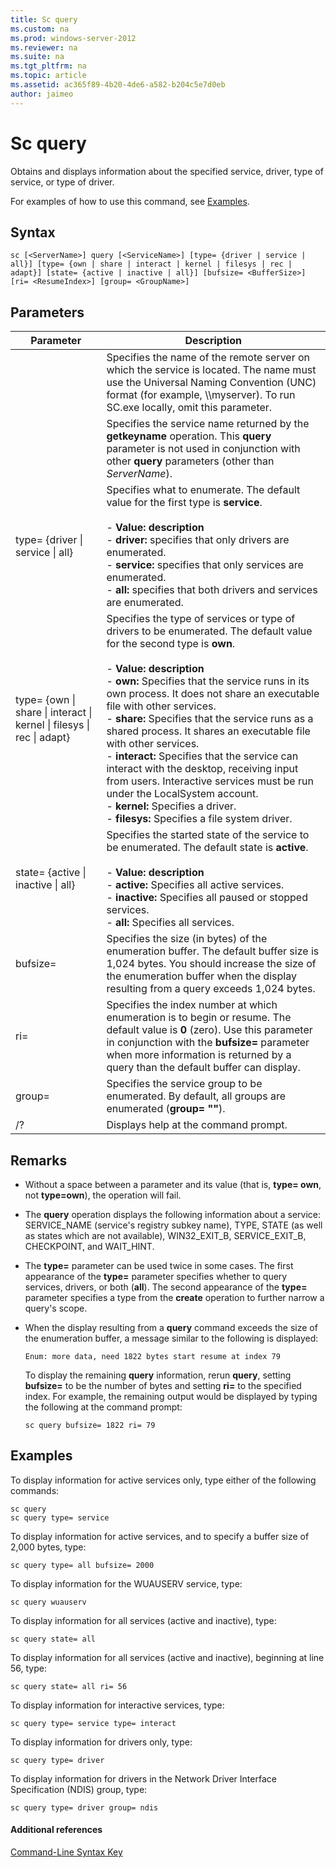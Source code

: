 ```yaml
---
title: Sc query
ms.custom: na
ms.prod: windows-server-2012
ms.reviewer: na
ms.suite: na
ms.tgt_pltfrm: na
ms.topic: article
ms.assetid: ac365f89-4b20-4de6-a582-b204c5e7d0eb
author: jaimeo
---
```

# Sc query
Obtains and displays information about the specified service, driver, type of service, or type of driver.  
  
For examples of how to use this command, see [Examples](#BKMK_examples).  
  
## Syntax  
  
```  
sc [<ServerName>] query [<ServiceName>] [type= {driver | service | all}] [type= {own | share | interact | kernel | filesys | rec | adapt}] [state= {active | inactive | all}] [bufsize= <BufferSize>] [ri= <ResumeIndex>] [group= <GroupName>]  
```  
  
## Parameters  
  
|Parameter|Description|  
|-------------|---------------|  
|<ServerName>|Specifies the name of the remote server on which the service is located. The name must use the Universal Naming Convention \(UNC\) format \(for example, \\\\myserver\). To run SC.exe locally, omit this parameter.|  
|<ServiceName>|Specifies the service name returned by the **getkeyname** operation. This **query** parameter is not used in conjunction with other **query** parameters \(other than *ServerName*\).|  
|type\= {driver &#124; service &#124; all}|Specifies what to enumerate. The default value for the first type is **service**.<br /><br />-   **Value: description**<br />-   **driver:** specifies that only drivers are enumerated.<br />-   **service:** specifies that only services are enumerated.<br />-   **all:** specifies that both drivers and services are enumerated.|  
|type\= {own &#124; share &#124; interact &#124; kernel &#124; filesys &#124; rec &#124; adapt}|Specifies the type of services or type of drivers to be enumerated. The default value for the second type is **own**.<br /><br />-   **Value: description**<br />-   **own:** Specifies that the service runs in its own process. It does not share an executable file with other services.<br />-   **share:** Specifies that the service runs as a shared process. It shares an executable file with other services.<br />-   **interact:** Specifies that the service can interact with the desktop, receiving input from users. Interactive services must be run under the LocalSystem account.<br />-   **kernel:** Specifies a driver.<br />-   **filesys:** Specifies a file system driver.|  
|state\= {active &#124; inactive &#124; all}|Specifies the started state of the service to be enumerated. The default state is **active**.<br /><br />-   **Value: description**<br />-   **active:** Specifies all active services.<br />-   **inactive:** Specifies all paused or stopped services.<br />-   **all:** Specifies all services.|  
|bufsize\= <BufferSize>|Specifies the size \(in bytes\) of the enumeration buffer. The default buffer size is 1,024 bytes. You should increase the size of the enumeration buffer when the display resulting from a query exceeds 1,024 bytes.|  
|ri\= <ResumeIndex>|Specifies the index number at which enumeration is to begin or resume. The default value is **0** \(zero\). Use this parameter in conjunction with the **bufsize\=** parameter when more information is returned by a query than the default buffer can display.|  
|group\= <GroupName>|Specifies the service group to be enumerated. By default, all groups are enumerated \(**group\= ""**\).|  
|\/?|Displays help at the command prompt.|  
  
## Remarks  
  
-   Without a space between a parameter and its value \(that is, **type\= own**, not **type\=own**\), the operation will fail.  
  
-   The **query** operation displays the following information about a service: SERVICE\_NAME \(service's registry subkey name\), TYPE, STATE \(as well as states which are not available\), WIN32\_EXIT\_B, SERVICE\_EXIT\_B, CHECKPOINT, and WAIT\_HINT.  
  
-   The **type\=** parameter can be used twice in some cases. The first appearance of the **type\=** parameter specifies whether to query services, drivers, or both \(**all**\). The second appearance of the **type\=** parameter specifies a type from the **create** operation to further narrow a query's scope.  
  
-   When the display resulting from a **query** command exceeds the size of the enumeration buffer, a message similar to the following is displayed:  
  
    ```  
    Enum: more data, need 1822 bytes start resume at index 79  
    ```  
  
    To display the remaining **query** information, rerun **query**, setting **bufsize\=** to be the number of bytes and setting **ri\=** to the specified index. For example, the remaining output would be displayed by typing the following at the command prompt:  
  
    ```  
    sc query bufsize= 1822 ri= 79  
    ```  
  
## <a name="BKMK_examples"></a>Examples  
To display information for active services only, type either of the following commands:  
  
```  
sc query  
sc query type= service  
```  
  
To display information for active services, and to specify a buffer size of 2,000 bytes, type:  
  
```  
sc query type= all bufsize= 2000  
```  
  
To display information for the WUAUSERV service, type:  
  
```  
sc query wuauserv  
```  
  
To display information for all services \(active and inactive\), type:  
  
```  
sc query state= all  
```  
  
To display information for all services \(active and inactive\), beginning at line 56, type:  
  
```  
sc query state= all ri= 56  
```  
  
To display information for interactive services, type:  
  
```  
sc query type= service type= interact  
```  
  
To display information for drivers only, type:  
  
```  
sc query type= driver  
```  
  
To display information for drivers in the Network Driver Interface Specification \(NDIS\) group, type:  
  
```  
sc query type= driver group= ndis  
```  
  
#### Additional references  
[Command-Line Syntax Key](../Topic/Command-Line-Syntax-Key.md)  
  

